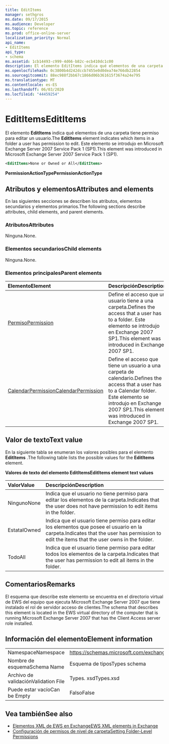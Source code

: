 ```yaml
---
title: EditItems
manager: sethgros
ms.date: 09/17/2015
ms.audience: Developer
ms.topic: reference
ms.prod: office-online-server
localization_priority: Normal
api_name:
- EditItems
api_type:
- schema
ms.assetid: 1cb14493-c999-4d66-b82c-ecb410dc1c00
description: El elemento EditItems indica qué elementos de una carpeta tiene permiso para editar un usuario. Este elemento se introdujo en Microsoft Exchange Server 2007 Service Pack 1 (SP1).
ms.openlocfilehash: 0c3800b4d242dccb7455e0d0dea74e766db22854
ms.sourcegitcommit: 88ec988f2bb67c1866d06b361615f3674a24e795
ms.translationtype: MT
ms.contentlocale: es-ES
ms.lasthandoff: 06/03/2020
ms.locfileid: "44459254"
---
```

# <a name="edititems"></a><span data-ttu-id="2c036-104">EditItems</span><span class="sxs-lookup"><span data-stu-id="2c036-104">EditItems</span></span>

<span data-ttu-id="2c036-105">El elemento **EditItems** indica qué elementos de una carpeta tiene permiso para editar un usuario.</span><span class="sxs-lookup"><span data-stu-id="2c036-105">The **EditItems** element indicates which items in a folder a user has permission to edit.</span></span> <span data-ttu-id="2c036-106">Este elemento se introdujo en Microsoft Exchange Server 2007 Service Pack 1 (SP1).</span><span class="sxs-lookup"><span data-stu-id="2c036-106">This element was introduced in Microsoft Exchange Server 2007 Service Pack 1 (SP1).</span></span> 
  
```xml
<EditItems>None or Owned or All</EditItems>
```

 <span data-ttu-id="2c036-107">**PermissionActionType**</span><span class="sxs-lookup"><span data-stu-id="2c036-107">**PermissionActionType**</span></span>
## <a name="attributes-and-elements"></a><span data-ttu-id="2c036-108">Atributos y elementos</span><span class="sxs-lookup"><span data-stu-id="2c036-108">Attributes and elements</span></span>

<span data-ttu-id="2c036-109">En las siguientes secciones se describen los atributos, elementos secundarios y elementos primarios.</span><span class="sxs-lookup"><span data-stu-id="2c036-109">The following sections describe attributes, child elements, and parent elements.</span></span>
  
### <a name="attributes"></a><span data-ttu-id="2c036-110">Atributos</span><span class="sxs-lookup"><span data-stu-id="2c036-110">Attributes</span></span>

<span data-ttu-id="2c036-111">Ninguna.</span><span class="sxs-lookup"><span data-stu-id="2c036-111">None.</span></span>
  
### <a name="child-elements"></a><span data-ttu-id="2c036-112">Elementos secundarios</span><span class="sxs-lookup"><span data-stu-id="2c036-112">Child elements</span></span>

<span data-ttu-id="2c036-113">Ninguna.</span><span class="sxs-lookup"><span data-stu-id="2c036-113">None.</span></span>
  
### <a name="parent-elements"></a><span data-ttu-id="2c036-114">Elementos principales</span><span class="sxs-lookup"><span data-stu-id="2c036-114">Parent elements</span></span>

|<span data-ttu-id="2c036-115">**Elemento**</span><span class="sxs-lookup"><span data-stu-id="2c036-115">**Element**</span></span>|<span data-ttu-id="2c036-116">**Descripción**</span><span class="sxs-lookup"><span data-stu-id="2c036-116">**Description**</span></span>|
|:-----|:-----|
|[<span data-ttu-id="2c036-117">Permiso</span><span class="sxs-lookup"><span data-stu-id="2c036-117">Permission</span></span>](permission.md) <br/> |<span data-ttu-id="2c036-118">Define el acceso que un usuario tiene a una carpeta.</span><span class="sxs-lookup"><span data-stu-id="2c036-118">Defines the access that a user has to a folder.</span></span> <span data-ttu-id="2c036-119">Este elemento se introdujo en Exchange 2007 SP1.</span><span class="sxs-lookup"><span data-stu-id="2c036-119">This element was introduced in Exchange 2007 SP1.</span></span>  <br/> |
|[<span data-ttu-id="2c036-120">CalendarPermission</span><span class="sxs-lookup"><span data-stu-id="2c036-120">CalendarPermission</span></span>](calendarpermission.md) <br/> |<span data-ttu-id="2c036-121">Define el acceso que tiene un usuario a una carpeta de calendario.</span><span class="sxs-lookup"><span data-stu-id="2c036-121">Defines the access that a user has to a Calendar folder.</span></span> <span data-ttu-id="2c036-122">Este elemento se introdujo en Exchange 2007 SP1.</span><span class="sxs-lookup"><span data-stu-id="2c036-122">This element was introduced in Exchange 2007 SP1.</span></span>  <br/> |
   
## <a name="text-value"></a><span data-ttu-id="2c036-123">Valor de texto</span><span class="sxs-lookup"><span data-stu-id="2c036-123">Text value</span></span>

<span data-ttu-id="2c036-124">En la siguiente tabla se enumeran los valores posibles para el elemento **EditItems** .</span><span class="sxs-lookup"><span data-stu-id="2c036-124">The following table lists the possible values for the **EditItems** element.</span></span> 
  
<span data-ttu-id="2c036-125">**Valores de texto del elemento EditItems**</span><span class="sxs-lookup"><span data-stu-id="2c036-125">**EditItems element text values**</span></span>

|<span data-ttu-id="2c036-126">**Valor**</span><span class="sxs-lookup"><span data-stu-id="2c036-126">**Value**</span></span>|<span data-ttu-id="2c036-127">**Descripción**</span><span class="sxs-lookup"><span data-stu-id="2c036-127">**Description**</span></span>|
|:-----|:-----|
|<span data-ttu-id="2c036-128">Ninguno</span><span class="sxs-lookup"><span data-stu-id="2c036-128">None</span></span>  <br/> |<span data-ttu-id="2c036-129">Indica que el usuario no tiene permiso para editar los elementos de la carpeta.</span><span class="sxs-lookup"><span data-stu-id="2c036-129">Indicates that the user does not have permission to edit items in the folder.</span></span>  <br/> |
|<span data-ttu-id="2c036-130">Estatal</span><span class="sxs-lookup"><span data-stu-id="2c036-130">Owned</span></span>  <br/> |<span data-ttu-id="2c036-131">Indica que el usuario tiene permiso para editar los elementos que posee el usuario en la carpeta.</span><span class="sxs-lookup"><span data-stu-id="2c036-131">Indicates that the user has permission to edit the items that the user owns in the folder.</span></span>  <br/> |
|<span data-ttu-id="2c036-132">Todo</span><span class="sxs-lookup"><span data-stu-id="2c036-132">All</span></span>  <br/> |<span data-ttu-id="2c036-133">Indica que el usuario tiene permiso para editar todos los elementos de la carpeta.</span><span class="sxs-lookup"><span data-stu-id="2c036-133">Indicates that the user has permission to edit all items in the folder.</span></span>  <br/> |
   
## <a name="remarks"></a><span data-ttu-id="2c036-134">Comentarios</span><span class="sxs-lookup"><span data-stu-id="2c036-134">Remarks</span></span>

<span data-ttu-id="2c036-135">El esquema que describe este elemento se encuentra en el directorio virtual de EWS del equipo que ejecuta Microsoft Exchange Server 2007 que tiene instalado el rol de servidor acceso de clientes.</span><span class="sxs-lookup"><span data-stu-id="2c036-135">The schema that describes this element is located in the EWS virtual directory of the computer that is running Microsoft Exchange Server 2007 that has the Client Access server role installed.</span></span>
  
## <a name="element-information"></a><span data-ttu-id="2c036-136">Información del elemento</span><span class="sxs-lookup"><span data-stu-id="2c036-136">Element information</span></span>

|||
|:-----|:-----|
|<span data-ttu-id="2c036-137">Namespace</span><span class="sxs-lookup"><span data-stu-id="2c036-137">Namespace</span></span>  <br/> |https://schemas.microsoft.com/exchange/services/2006/types  <br/> |
|<span data-ttu-id="2c036-138">Nombre de esquema</span><span class="sxs-lookup"><span data-stu-id="2c036-138">Schema Name</span></span>  <br/> |<span data-ttu-id="2c036-139">Esquema de tipos</span><span class="sxs-lookup"><span data-stu-id="2c036-139">Types schema</span></span>  <br/> |
|<span data-ttu-id="2c036-140">Archivo de validación</span><span class="sxs-lookup"><span data-stu-id="2c036-140">Validation File</span></span>  <br/> |<span data-ttu-id="2c036-141">Types. xsd</span><span class="sxs-lookup"><span data-stu-id="2c036-141">Types.xsd</span></span>  <br/> |
|<span data-ttu-id="2c036-142">Puede estar vacío</span><span class="sxs-lookup"><span data-stu-id="2c036-142">Can be Empty</span></span>  <br/> |<span data-ttu-id="2c036-143">Falso</span><span class="sxs-lookup"><span data-stu-id="2c036-143">False</span></span>  <br/> |
   
## <a name="see-also"></a><span data-ttu-id="2c036-144">Vea también</span><span class="sxs-lookup"><span data-stu-id="2c036-144">See also</span></span>

- [<span data-ttu-id="2c036-145">Elementos XML de EWS en Exchange</span><span class="sxs-lookup"><span data-stu-id="2c036-145">EWS XML elements in Exchange</span></span>](ews-xml-elements-in-exchange.md)
- [<span data-ttu-id="2c036-146">Configuración de permisos de nivel de carpeta</span><span class="sxs-lookup"><span data-stu-id="2c036-146">Setting Folder-Level Permissions</span></span>](https://msdn.microsoft.com/library/c7530e86-5112-401c-b10a-9c054ae59f07%28Office.15%29.aspx)

